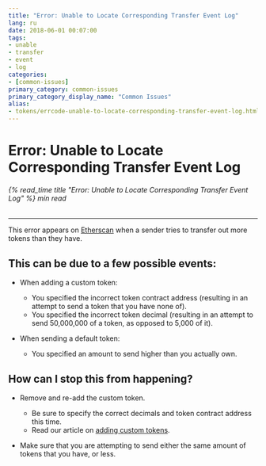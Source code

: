 ```yaml
---
title: "Error: Unable to Locate Corresponding Transfer Event Log"
lang: ru
date: 2018-06-01 00:07:00
tags:
- unable
- transfer
- event
- log
categories:
- [common-issues]
primary_category: common-issues
primary_category_display_name: "Common Issues"
alias:
- tokens/errcode-unable-to-locate-corresponding-transfer-event-log.html
---
```


# __Error: Unable to Locate Corresponding Transfer Event Log__
###### {% read_time title "Error: Unable to Locate Corresponding Transfer Event Log" %} min read
***

This error appears on [Etherscan][etherscan] when a sender tries to transfer out more tokens than they have.
## __This can be due to a few possible events:__
* When adding a custom token:
    * You specified the incorrect token contract address (resulting in an attempt to send a token that you have none of).
    * You specified the incorrect token decimal (resulting in an attempt to send 50,000,000 of a token, as opposed to 5,000 of it).

* When sending a default token:
    * You specified an amount to send higher than you actually own.


## __How can I stop this from happening?__
* Remove and re-add the custom token.
    * Be sure to specify the correct decimals and token contract address this time.
    * Read our article on [adding custom tokens][addCustom].

* Make sure that you are attempting to send either the same amount of tokens that you have, or less.

[etherscan]: https//www.etherscan.io/
[addCustom]: /ru/tokens/how-to-add-custom-token/